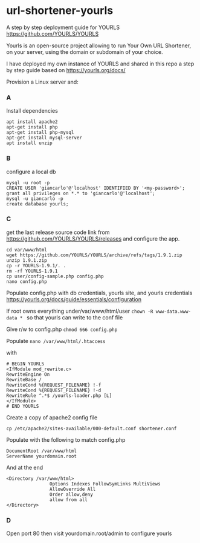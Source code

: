# url-shortener-yourls
A step by step deployment guide for YOURLS https://github.com/YOURLS/YOURLS 

Yourls is an open-source project allowing to run Your Own URL Shortener, on your server, using the domain or subdomain of your choice.

I have deployed my own instance of YOURLS and shared in this repo a step by step guide based on https://yourls.org/docs/ 

Provision a Linux server and: 

###  A 
Install dependencies

```
apt install apache2
apt-get install php
apt-get install php-mysql
apt-get install mysql-server
apt install unzip
```
###  B 
configure a local db

```
mysql -u root -p
CREATE USER 'giancarlo'@'localhost' IDENTIFIED BY '<my-password>';
grant all privileges on *.* to 'giancarlo'@'localhost';
mysql -u giancarlo -p 
create database yourls;
```
###  C 
get the last release source code link from https://github.com/YOURLS/YOURLS/releases and configure the app.


```
cd var/www/html
wget https://github.com/YOURLS/YOURLS/archive/refs/tags/1.9.1.zip
unzip 1.9.1.zip
cp -r YOURLS-1.9.1/. .
rm -rf YOURLS-1.9.1
cp user/config-sample.php config.php
nano config.php 
```
Populate config.php with db credentials, yourls site, and yourls credentials https://yourls.org/docs/guide/essentials/configuration 

If root owns everything under/var/www/html/user ```chown -R www-data.www-data * ``` so that yourls can write to the conf file 

Give r/w to config.php  ``` chmod 666 config.php ```

Populate ``` nano /var/www/html/.htaccess ```

with 
```
# BEGIN YOURLS
<IfModule mod_rewrite.c>
RewriteEngine On
RewriteBase /
RewriteCond %{REQUEST_FILENAME} !-f
RewriteCond %{REQUEST_FILENAME} !-d
RewriteRule ^.*$ /yourls-loader.php [L]
</IfModule>
# END YOURLS
```


Create a copy of apache2 config file 
```
cp /etc/apache2/sites-available/000-default.conf shortener.conf
```
Populate with the following to match config.php 

```
DocumentRoot /var/www/html
ServerName yourdomain.root
```

And at the end 
```
<Directory /var/www/html>
                Options Indexes FollowSymLinks MultiViews
                AllowOverride All
                Order allow,deny
                allow from all
</Directory>
```

### D
Open port 80 then visit yourdomain.root/admin to configure yourls 
